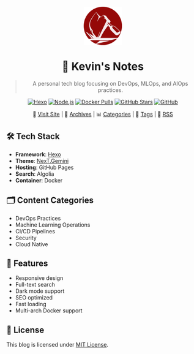 <div align="center">

<a title="Kevin's Blog" href="https://freemankevin.uk"><img align="center" width="100" height="100" src="https://raw.githubusercontent.com/FreemanKevin/freemankevin.github.io/main/images/avatar.jpg"></a>

# 🚀 Kevin's Notes

> A personal tech blog focusing on DevOps, MLOps, and AIOps practices.


[![Hexo](https://img.shields.io/badge/Hexo-5.0+-0E83CD?style=flat-square&logo=hexo)](https://hexo.io)
[![Node.js](https://img.shields.io/badge/Node.js-14.0+-339933?style=flat-square&logo=node.js)](https://nodejs.org)
[![Docker Pulls](https://img.shields.io/docker/pulls/freelabspace/freemankevin?style=flat-square&logo=docker)](https://hub.docker.com/r/freelabspace/freemankevin)
[![GitHub Stars](https://img.shields.io/github/stars/FreemanKevin/FreemanKevin.github.io?style=flat-square&logo=github)](https://github.com/FreemanKevin/FreemanKevin.github.io/stargazers)
[![GitHub](https://img.shields.io/github/license/FreemanKevin/FreemanKevin.github.io?style=flat-square)](LICENSE)

<p align="center">
  🌟 <a href="https://freemankevin.uk">Visit Site</a> |
  📖 <a href="https://freemankevin.uk/archives/">Archives</a> |
  📊 <a href="https://freemankevin.uk/categories/">Categories</a> |
  🔖 <a href="https://freemankevin.uk/tags/">Tags</a> |
  📰 <a href="https://freemankevin.uk/atom.xml">RSS</a>
</p>

</div>

## 🛠 Tech Stack

- **Framework**: [Hexo](https://hexo.io)
- **Theme**: [NexT.Gemini](https://theme-next.js.org)
- **Hosting**: GitHub Pages
- **Search**: Algolia
- **Container**: Docker

## 🗂 Content Categories

- DevOps Practices
- Machine Learning Operations
- CI/CD Pipelines
- Security
- Cloud Native

## 🌟 Features

- Responsive design
- Full-text search
- Dark mode support
- SEO optimized
- Fast loading
- Multi-arch Docker support

## 📄 License

This blog is licensed under [MIT License](LICENSE). 